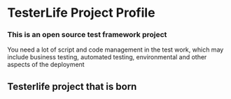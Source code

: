 # TesterLife Project Profile

### This is an open source test framework project


You need a lot of script and code management in the test work, which may include business testing, automated testing, environmental and other aspects of the deployment

## Testerlife project that is born


